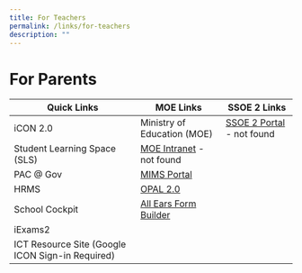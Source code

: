 ```yaml
---
title: For Teachers
permalink: /links/for-teachers
description: ""
---
```

# **For Parents**

| Quick Links 	| MOE Links 	| SSOE 2 Links 	|
|---	|---	|---	|
| iCON 2.0 	| Ministry of Education (MOE) 	| [SSOE 2 Portal](https://ssoe2.moe.edu.sg/) - not found	|
| Student Learning Space (SLS) 	| [MOE Intranet](https://intranet.moe.gov.sg/Pages/Home.aspx) - not found 	|  	|
| PAC @ Gov 	| [MIMS Portal](https://idp.mims.moe.gov.sg/nidp/saml2/sso) 	|   	|
| HRMS 	| [OPAL 2.0](https://idm.opal2.moe.edu.sg/account/login?returnUrl=%2F) 	|   	|
| School Cockpit 	| [All Ears Form Builder](https://forms.moe.edu.sg/) 	|   	|
| iExams2 	|   	|   	|
| ICT Resource Site (Google ICON Sign-in Required) 	|   	|   	|